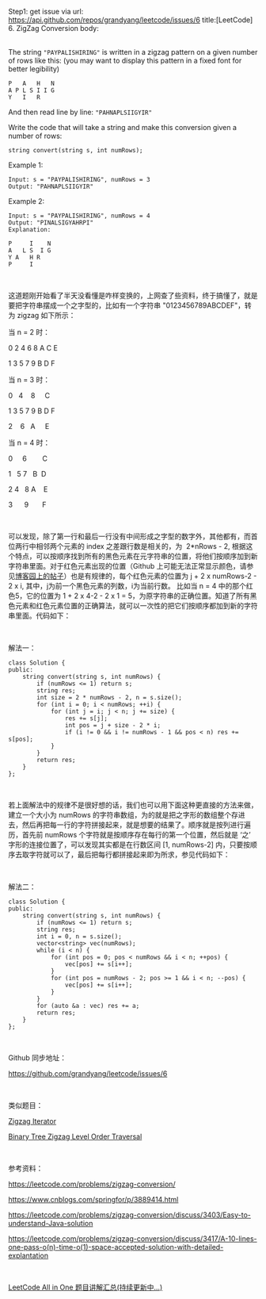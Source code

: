 Step1: get issue via url: https://api.github.com/repos/grandyang/leetcode/issues/6 
 title:[LeetCode] 6. ZigZag Conversion 
 body:  
  

The string `"PAYPALISHIRING"` is written in a zigzag pattern on a given number of rows like this: (you may want to display this pattern in a fixed font for better legibility)
    
    
    P   A   H   N
    A P L S I I G
    Y   I   R
    

And then read line by line: `"PAHNAPLSIIGYIR"`

Write the code that will take a string and make this conversion given a number of rows:
    
    
    string convert(string s, int numRows);

Example 1:
    
    
    Input: s = "PAYPALISHIRING", numRows = 3
    Output: "PAHNAPLSIIGYIR"
    

Example 2:
    
    
    Input: s = "PAYPALISHIRING", numRows = 4
    Output: "PINALSIGYAHRPI"
    Explanation:
    
    P     I    N
    A   L S  I G
    Y A   H R
    P     I

 

这道题刚开始看了半天没看懂是咋样变换的，上网查了些资料，终于搞懂了，就是要把字符串摆成一个之字型的，比如有一个字符串 "0123456789ABCDEF"，转为 zigzag 如下所示：

当 n = 2 时：

0 2 4 6 8 A C E

1 3 5 7 9 B D F

当 n = 3 时：

0   4    8     C

1 3 5 7 9 B D F

2    6   A     E

当 n = 4 时：

0     6        C

1   5 7   B  D

2 4   8 A    E

3      9       F

 

可以发现，除了第一行和最后一行没有中间形成之字型的数字外，其他都有，而首位两行中相邻两个元素的 index 之差跟行数是相关的，为  2*nRows - 2, 根据这个特点，可以按顺序找到所有的黑色元素在元字符串的位置，将他们按顺序加到新字符串里面。对于红色元素出现的位置（Github 上可能无法正常显示颜色，请参见[博客园上的帖子](https://www.cnblogs.com/grandyang/p/4128268.html)）也是有规律的，每个红色元素的位置为 j + 2 x numRows-2 - 2 x i, 其中，j为前一个黑色元素的列数，i为当前行数。 比如当 n = 4 中的那个红色5，它的位置为 1 + 2 x 4-2 - 2 x 1 = 5，为原字符串的正确位置。知道了所有黑色元素和红色元素位置的正确算法，就可以一次性的把它们按顺序都加到新的字符串里面。代码如下：

 

解法一：
    
    
    class Solution {
    public:
        string convert(string s, int numRows) {
            if (numRows <= 1) return s;
            string res;
            int size = 2 * numRows - 2, n = s.size();
            for (int i = 0; i < numRows; ++i) {
                for (int j = i; j < n; j += size) {
                    res += s[j];
                    int pos = j + size - 2 * i;
                    if (i != 0 && i != numRows - 1 && pos < n) res += s[pos];
                }
            }
            return res;
        }
    };

 

若上面解法中的规律不是很好想的话，我们也可以用下面这种更直接的方法来做，建立一个大小为 numRows 的字符串数组，为的就是把之字形的数组整个存进去，然后再把每一行的字符拼接起来，就是想要的结果了。顺序就是按列进行遍历，首先前 numRows 个字符就是按顺序存在每行的第一个位置，然后就是 ‘之’ 字形的连接位置了，可以发现其实都是在行数区间 [1, numRows-2] 内，只要按顺序去取字符就可以了，最后把每行都拼接起来即为所求，参见代码如下：

 

解法二：
    
    
    class Solution {
    public:
        string convert(string s, int numRows) {
            if (numRows <= 1) return s;
            string res;
            int i = 0, n = s.size();
            vector<string> vec(numRows);
            while (i < n) {
                for (int pos = 0; pos < numRows && i < n; ++pos) {
                    vec[pos] += s[i++];
                }
                for (int pos = numRows - 2; pos >= 1 && i < n; --pos) {
                    vec[pos] += s[i++];
                }
            }
            for (auto &a : vec) res += a;
            return res;
        }
    };

 

Github 同步地址：

<https://github.com/grandyang/leetcode/issues/6>

 

类似题目：

[Zigzag Iterator](http://www.cnblogs.com/grandyang/p/5212785.html)

[Binary Tree Zigzag Level Order Traversal](http://www.cnblogs.com/grandyang/p/4297009.html)

 

参考资料：

<https://leetcode.com/problems/zigzag-conversion/>[  
](https://leetcode.com/problems/zigzag-conversion/description/)

<https://www.cnblogs.com/springfor/p/3889414.html>

<https://leetcode.com/problems/zigzag-conversion/discuss/3403/Easy-to-understand-Java-solution>

<https://leetcode.com/problems/zigzag-conversion/discuss/3417/A-10-lines-one-pass-o(n)-time-o(1)-space-accepted-solution-with-detailed-explantation>

 

[LeetCode All in One 题目讲解汇总(持续更新中...)](http://www.cnblogs.com/grandyang/p/4606334.html)
